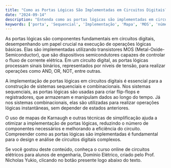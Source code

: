 ```yaml
---
title: "Como as Portas Lógicas São Implementadas em Circuitos Digitais?"
date: "2024-09-14"
description: "Entenda como as portas lógicas são implementadas em circuitos digitais e sua importância nos sistemas eletrônicos."
keywords: ['porta', 'Sequencial', 'Implementação', 'Mapa', 'MOS', 'número', 'Digital']
---
```


As portas lógicas são componentes fundamentais em circuitos digitais, desempenhando um papel crucial na execução de operações lógicas básicas. Elas são implementadas utilizando transistores MOS (Metal-Oxide-Semiconductor), que são dispositivos semicondutores capazes de controlar o fluxo de corrente elétrica. Em um circuito digital, as portas lógicas processam sinais binários, representados por níveis de tensão, para realizar operações como AND, OR, NOT, entre outras.

A implementação de portas lógicas em circuitos digitais é essencial para a construção de sistemas sequenciais e combinacionais. Nos sistemas sequenciais, as portas lógicas são usadas para criar flip-flops e registradores, que armazenam e manipulam dados ao longo do tempo. Já nos sistemas combinacionais, elas são utilizadas para realizar operações lógicas instantâneas, sem depender de estados anteriores.

O uso de mapas de Karnaugh e outras técnicas de simplificação ajuda a otimizar a implementação de portas lógicas, reduzindo o número de componentes necessários e melhorando a eficiência do circuito. Compreender como as portas lógicas são implementadas é fundamental para o design e análise de circuitos digitais complexos.

Se você gostou deste conteúdo, conheça o curso online de circuitos elétricos para alunos de engenharia, Domínio Elétrico, criado pelo Prof. Nicholas Yukio, clicando no botão presente logo abaixo do texto.
